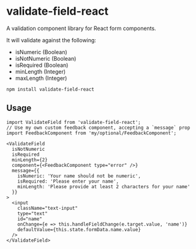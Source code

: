# validate-field-react
A validation component library for React form components.

It will validate against the following:
- isNumeric (Boolean)
- isNotNumeric (Boolean)
- isRequired (Boolean)
- minLength (Integer)
- maxLength (Integer)

`npm install validate-field-react`

## Usage
```
import ValidateField from 'validate-field-react';
// Use my own custom feedback component, accepting a `message` prop
import FeedbackComponent from 'my/optional/FeedbackComponent';

<ValidateField
  isNotNumeric
  isRequired
  minLength={2}
  component={<FeedbackComponent type="error" />}
  message={{
    isNumeric: 'Your name should not be numeric',
    isRequired: 'Please enter your name',
    minLength: 'Please provide at least 2 characters for your name'
  }}
>
  <input
    className="text-input"
    type="text"
    id="name"
    onChange={e => this.handleFieldChange(e.target.value, 'name')}
    defaultValue={this.state.formData.name.value}
  />
</ValidateField>
```